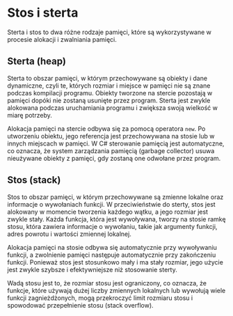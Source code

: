 # Stos i sterta

Sterta i stos to dwa różne rodzaje pamięci, które są wykorzystywane w procesie alokacji i zwalniania pamięci.

## Sterta (heap)

Sterta to obszar pamięci, w którym przechowywane są obiekty i dane dynamiczne, czyli te, których rozmiar i miejsce w pamięci nie są znane podczas kompilacji programu. Obiekty tworzone na stercie pozostają w pamięci dopóki nie zostaną usunięte przez program. Sterta jest zwykle alokowana podczas uruchamiania programu i zwiększa swoją wielkość w miarę potrzeby.

Alokacja pamięci na stercie odbywa się za pomocą operatora `new`. Po utworzeniu obiektu, jego referencja jest przechowywana na stosie lub w innych miejscach w pamięci. W C# sterowanie pamięcią jest automatyczne, co oznacza, że system zarządzania pamięcią (garbage collector) usuwa nieużywane obiekty z pamięci, gdy zostaną one odwołane przez program.

## Stos (stack)

Stos to obszar pamięci, w którym przechowywane są zmienne lokalne oraz informacje o wywołaniach funkcji. W przeciwieństwie do sterty, stos jest alokowany w momencie tworzenia każdego wątku, a jego rozmiar jest zwykle stały. Każda funkcja, która jest wywoływana, tworzy na stosie ramkę stosu, która zawiera informacje o wywołaniu, takie jak argumenty funkcji, adres powrotu i wartości zmiennej lokalnej.

Alokacja pamięci na stosie odbywa się automatycznie przy wywoływaniu funkcji, a zwolnienie pamięci następuje automatycznie przy zakończeniu funkcji. Ponieważ stos jest stosunkowo mały i ma stały rozmiar, jego użycie jest zwykle szybsze i efektywniejsze niż stosowanie sterty.

Wadą stosu jest to, że rozmiar stosu jest ograniczony, co oznacza, że funkcje, które używają dużej liczby zmiennych lokalnych lub wywołują wiele funkcji zagnieżdżonych, mogą przekroczyć limit rozmiaru stosu i spowodować przepełnienie stosu (stack overflow).
